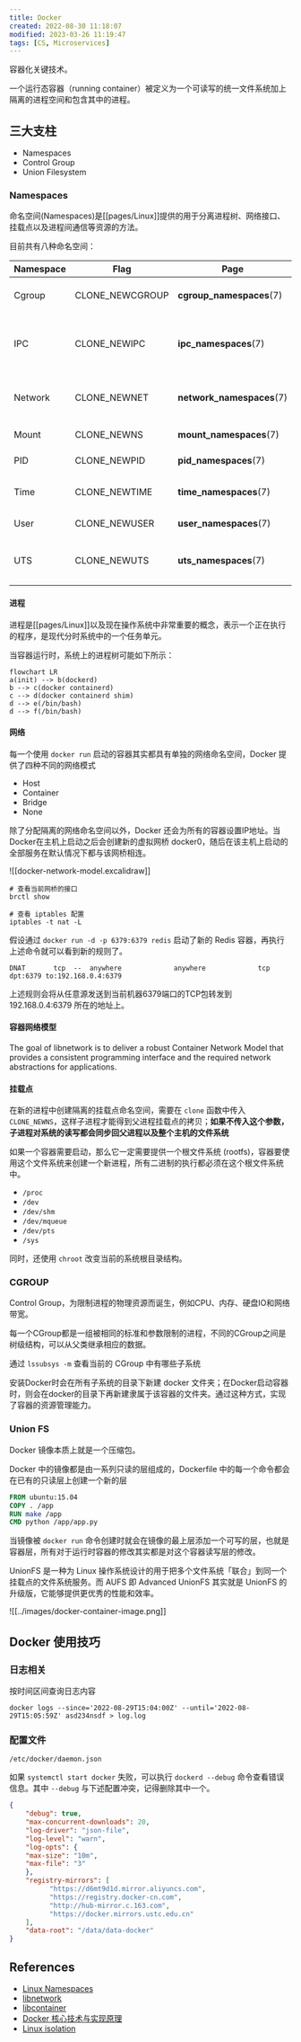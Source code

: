 ```yaml
---
title: Docker
created: 2022-08-30 11:18:07
modified: 2023-03-26 11:19:47
tags: [CS, Microservices]
---
```


容器化关键技术。

一个运行态容器（running container）被定义为一个可读写的统一文件系统加上隔离的进程空间和包含其中的进程。

## 三大支柱

- Namespaces
- Control Group
- Union Filesystem

### Namespaces

命名空间(Namespaces)是[[pages/Linux]]提供的用于分离进程树、网络接口、挂载点以及进程间通信等资源的方法。

目前共有八种命名空间：

| Namespace | Flag            | Page                      | Isolates                             |
| --------- | --------------- | ------------------------- | ------------------------------------ |
| Cgroup    | CLONE_NEWCGROUP | **cgroup_namespaces**(7)  | Cgroup root directory                |
| IPC       | CLONE_NEWIPC    | **ipc_namespaces**(7)     | System V IPC, POSIX message queues   |
| Network   | CLONE_NEWNET    | **network_namespaces**(7) | Network devices, stacks, ports, etc. |
| Mount     | CLONE_NEWNS     | **mount_namespaces**(7)   | Mount Points                         |
| PID       | CLONE_NEWPID    | **pid_namespaces**(7)     | Process IDs                          |
| Time      | CLONE_NEWTIME   | **time_namespaces**(7)    | Boot and monotonic clocks            |
| User      | CLONE_NEWUSER   | **user_namespaces**(7)    | User and group IDs                   |
| UTS       | CLONE_NEWUTS    | **uts_namespaces**(7)     | Hostname and NIS domain name         |

#### 进程

进程是[[pages/Linux]]以及现在操作系统中非常重要的概念，表示一个正在执行的程序，是现代分时系统中的一个任务单元。

当容器运行时，系统上的进程树可能如下所示：

```mermaid
flowchart LR
a(init) --> b(dockerd)
b --> c(docker containerd)
c --> d(docker containerd shim)
d --> e(/bin/bash)
d --> f(/bin/bash)
```

#### 网络

每一个使用 `docker run` 启动的容器其实都具有单独的网络命名空间，Docker 提供了四种不同的网络模式

- Host
- Container
- Bridge
- None

除了分配隔离的网络命名空间以外，Docker 还会为所有的容器设置IP地址。当Docker在主机上启动之后会创建新的虚拟网桥 docker0，随后在该主机上启动的全部服务在默认情况下都与该网桥相连。

![[docker-network-model.excalidraw]]

```shell
# 查看当前网桥的接口
brctl show

# 查看 iptables 配置
iptables -t nat -L
```

假设通过 `docker run -d -p 6379:6379 redis` 启动了新的 Redis 容器，再执行上述命令就可以看到新的规则了。

```shell
DNAT       tcp  --  anywhere             anywhere             tcp dpt:6379 to:192.168.0.4:6379
```

上述规则会将从任意源发送到当前机器6379端口的TCP包转发到 192.168.0.4:6379 所在的地址上。

#### 容器网络模型

The goal of libnetwork is to deliver a robust Container Network Model that provides a consistent programming interface and the required network abstractions for applications.

#### 挂载点

在新的进程中创建隔离的挂载点命名空间，需要在 `clone` 函数中传入 `CLONE_NEWNS`，这样子进程才能得到父进程挂载点的拷贝；**如果不传入这个参数，子进程对系统的读写都会同步回父进程以及整个主机的文件系统**

如果一个容器需要启动，那么它一定需要提供一个根文件系统 (rootfs)，容器要使用这个文件系统来创建一个新进程，所有二进制的执行都必须在这个根文件系统中。

- `/proc`
- `/dev`
- `/dev/shm`
- `/dev/mqueue`
- `/dev/pts`
- `/sys`

同时，还使用 `chroot` 改变当前的系统根目录结构。

### CGROUP

Control Group，为限制进程的物理资源而诞生，例如CPU、内存、硬盘IO和网络带宽。

每一个CGroup都是一组被相同的标准和参数限制的进程，不同的CGroup之间是树级结构，可以从父类继承相应的数据。

通过 `lssubsys -m` 查看当前的 CGroup 中有哪些子系统

安装Docker时会在所有子系统的目录下新建 docker 文件夹；在Docker启动容器时，则会在docker的目录下再新建隶属于该容器的文件夹。通过这种方式，实现了容器的资源管理能力。

### Union FS

Docker 镜像本质上就是一个压缩包。

Docker 中的镜像都是由一系列只读的层组成的，Dockerfile 中的每一个命令都会在已有的只读层上创建一个新的层

```Dockerfile
FROM ubuntu:15.04
COPY . /app
RUN make /app
CMD python /app/app.py
```

当镜像被 `docker run` 命令创建时就会在镜像的最上层添加一个可写的层，也就是容器层，所有对于运行时容器的修改其实都是对这个容器读写层的修改。

UnionFS 是一种为 Linux 操作系统设计的用于把多个文件系统「联合」到同一个挂载点的文件系统服务。而 AUFS 即 Advanced UnionFS 其实就是 UnionFS 的升级版，它能够提供更优秀的性能和效率。

![[../images/docker-container-image.png]]

## Docker 使用技巧

### 日志相关

按时间区间查询日志内容

`docker logs --since='2022-08-29T15:04:00Z' --until='2022-08-29T15:05:59Z' asd234nsdf > log.log`

### 配置文件

`/etc/docker/daemon.json`

如果 `systemctl start docker` 失败，可以执行 `dockerd --debug` 命令查看错误信息。其中  `--debug` 与下述配置冲突，记得删除其中一个。

```json
{
    "debug": true,
    "max-concurrent-downloads": 20,
    "log-driver": "json-file",
    "log-level": "warn",
    "log-opts": {
    "max-size": "10m",
    "max-file": "3"
    },
    "registry-mirrors": [
          "https://d6mt9d1d.mirror.aliyuncs.com",
          "https://registry.docker-cn.com",
          "http://hub-mirror.c.163.com",
          "https://docker.mirrors.ustc.edu.cn"
    ],
    "data-root": "/data/data-docker"
}
```

## References

- [Linux Namespaces](https://man7.org/linux/man-pages/man7/namespaces.7.html)
- [libnetwork](https://github.com/moby/libnetwork/blob/master/docs/design.md)
- [libcontainer](https://github.com/opencontainers/runc/blob/master/libcontainer/SPEC.md)
- [Docker 核心技术与实现原理](https://draveness.me/docker/)
- [Linux isolation](https://www.toptal.com/linux/separation-anxiety-isolating-your-system-with-linux-namespaces)
